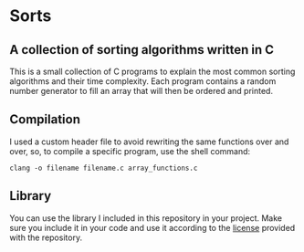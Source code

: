 # Sorts

## A collection of sorting algorithms written in C

This is a small collection of C programs to explain the most common sorting algorithms and their time complexity.
Each program contains a random number generator to fill an array that will then be ordered and printed.

## Compilation

I used a custom header file to avoid rewriting the same functions over and over, so, to compile a specific program, use the shell command:

```shell
clang -o filename filename.c array_functions.c
```

## Library

You can use the library I included in this repository in your project. Make sure you include it in your code and use it according to the [license](https://github.com/MrVideo/sorts/blob/main/LICENSE) provided with the repository.
